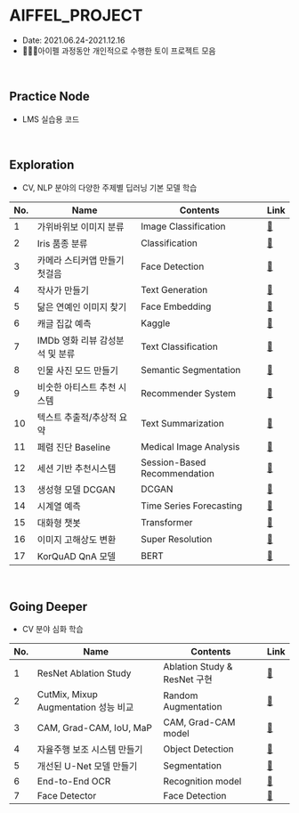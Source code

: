 # AIFFEL_PROJECT
- Date: 2021.06.24-2021.12.16
- 👩🏾‍🔬아이펠 과정동안 개인적으로 수행한 토이 프로젝트 모음

<br/>

## Practice Node
- LMS 실습용 코드

<br/>

## Exploration
- CV, NLP 분야의 다양한 주제별 딥러닝 기본 모델 학습

|No.|Name|Contents|Link|
|--|--|--|--|
|1|가위바위보 이미지 분류|Image Classification|[🔗](https://github.com/cha-suyeon/AIFFEL_PROJECT/blob/main/Exploration/EX1_rock_scissor_paper.ipynb)
|2|Iris 품종 분류|Classification|[🔗](https://github.com/cha-suyeon/AIFFEL_PROJECT/tree/main/Exploration/EX2_project_Classifier%20Model_Evaluation)
|3|카메라 스티커앱 만들기 첫걸음|Face Detection|[🔗](https://github.com/cha-suyeon/AIFFEL_PROJECT/blob/main/Exploration/EX3_Project_Camera_Sticker.ipynb)
|4|작사가 만들기|Text Generation|[🔗](https://github.com/cha-suyeon/AIFFEL_PROJECT/blob/main/Exploration/EX4_Make_a%20_Lyric_Writer.ipynb)
|5|닮은 연예인 이미지 찾기|Face Embedding|[🔗](https://github.com/cha-suyeon/AIFFEL_PROJECT/blob/main/Exploration/EX5_Find_similar%20_celebrities.ipynb)
|6|캐글 집값 예측|Kaggle|[🔗](https://github.com/cha-suyeon/AIFFEL_PROJECT/blob/main/Exploration/EX6_House%20Price%20Prediction.ipynb)
|7|IMDb 영화 리뷰 감성분석 및 분류|Text Classification|[🔗](https://github.com/cha-suyeon/AIFFEL_PROJECT/blob/main/Exploration/EX7_Movie_Review_Sentiment_Analysis.ipynb)
|8|인물 사진 모드 만들기|Semantic Segmentation|[🔗](https://github.com/cha-suyeon/AIFFEL_PROJECT/blob/main/Exploration/EX8_image_segmentation.ipynb)
|9|비숫한 아티스트 추천 시스템|Recommender System|[🔗](https://github.com/cha-suyeon/AIFFEL_PROJECT/blob/main/Exploration/Ex9_Recommendation(Movielens_Dataset).ipynb)
|10|텍스트 추출적/추상적 요약|Text Summarization|[🔗](https://github.com/cha-suyeon/AIFFEL_PROJECT/blob/main/Exploration/EX10_Summarizing_News_Articles.ipynb)
|11|페렴 진단 Baseline|Medical Image Analysis|[🔗](https://github.com/cha-suyeon/AIFFEL_PROJECT/blob/main/Exploration/EX11_Classify_Pneumonia_on_X-rays.ipynb)
|12|세션 기반 추천시스템|Session-Based Recommendation|[🔗](https://github.com/cha-suyeon/AIFFEL_PROJECT/blob/main/Exploration/EX12_Session_based_Recommendation_Movielens_SBR.ipynb)
|13|생성형 모델 DCGAN|DCGAN|[🔗](https://github.com/cha-suyeon/AIFFEL_PROJECT/blob/main/Exploration/EX13_Generate_Image_with_dcGAN(Cifar10).ipynb)
|14|시계열 예측|Time Series Forecasting|[🔗](https://github.com/cha-suyeon/AIFFEL_PROJECT/blob/main/Exploration/EX14_ARIMA_Stock_Prediction.ipynb)
|15|대화형 챗봇|Transformer|[🔗](https://github.com/cha-suyeon/AIFFEL_PROJECT/blob/main/Exploration/EX15_Transformer_Chatbot.ipynb)
|16|이미지 고해상도 변환|Super Resolution|[🔗](https://github.com/cha-suyeon/AIFFEL_PROJECT/tree/main/Exploration/EX16_SRGAN)
|17|KorQuAD QnA 모델|BERT|[🔗](https://github.com/cha-suyeon/AIFFEL_PROJECT/blob/main/Exploration/EX17_KorQuAD_Pretrained_model.ipynb)

<br/>

## Going Deeper
- CV 분야 심화 학습

|No.|Name|Contents|Link|
|--|--|--|--|
|1|ResNet Ablation Study|Ablation Study & ResNet 구현|[🔗](https://github.com/cha-suyeon/AIFFEL_PROJECT/blob/main/Going_Deeper/Project_01_ResNet_Ablation_Study.ipynb)
|2|CutMix, Mixup Augmentation 성능 비교|Random Augmentation|[🔗](https://github.com/cha-suyeon/AIFFEL_PROJECT/blob/main/Going_Deeper/Project_02_CutMix_Mixup.ipynb)
|3|CAM, Grad-CAM, IoU, MaP|CAM, Grad-CAM model|[🔗](https://nbviewer.org/github/cha-suyeon/AIFFEL_PROJECT/blob/main/Going_Deeper/Project_03_CAM_vs_Grad_CAM_IoU.ipynb)
|4|자율주행 보조 시스템 만들기|Object Detection|[🔗](https://nbviewer.org/github/cha-suyeon/AIFFEL_PROJECT/blob/main/Going_Deeper/Project_04_object_detection.ipynb)
|5|개선된 U-Net 모델 만들기|Segmentation|[🔗](https://github.com/cha-suyeon/AIFFEL_PROJECT/blob/main/Going_Deeper/Project_05_segmentation_U-Net_vs_U-Net%2B%2B.ipynb)
|6|End-to-End OCR|Recognition model|[🔗](https://github.com/cha-suyeon/AIFFEL_PROJECT/blob/main/Going_Deeper/Project_06_End-to-End_OCR.ipynb)
|7|Face Detector|Face Detection|[🔗](https://github.com/cha-suyeon/AIFFEL_PROJECT/blob/main/Going_Deeper/Project_07_face_detector.ipynb)
